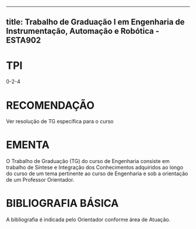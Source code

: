 
---
title: Trabalho de Graduação I em Engenharia de Instrumentação, Automação e Robótica - ESTA902 
---

# TPI

0-2-4

# RECOMENDAÇÃO

Ver resolução de TG específica para o curso

# EMENTA

O Trabalho de Graduação (TG) do curso de Engenharia consiste em trabalho de Síntese e Integração dos Conhecimentos adquiridos ao longo do curso de um tema pertinente ao curso de Engenharia e sob a orientação de um Professor Orientador.

# BIBLIOGRAFIA BÁSICA

A bibliografia é indicada pelo Orientador conforme área de Atuação.
        